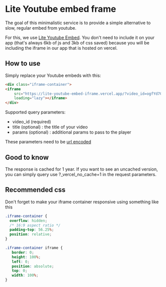 # Lite Youtube embed frame

The goal of this minimalistic service is to provide a simple alternative to slow, regular embed from youtube.

For this, we use [Lite Youtube Embed](https://github.com/paulirish/lite-youtube-embed). You don't need to include
it on your app (that's always 6kb of js and 3kb of css saved) because you will be including the iframe in our app
that is hosted on vercel.

## How to use

Simply replace your Youtube embeds with this:

```html
<div class="iframe-container">  
<iframe
    src="https://lite-youtube-embed-iframe.vercel.app/?video_id=ogfYd705cRs&title=This%20Is%20My%20Url%20Encoded%20Title&params=controls%3D0"
    loading="lazy"></iframe>
</div>
```

Supported query parameters:
- video_id (required)
- title (optional) : the title of your video
- params (optional) : additional params to pass to the player

These parameters need to be [url encoded](https://url-decode.com/)

## Good to know

The response is cached for 1 year. If you want to see an uncached version, you can simply query use
?_vercel_no_cache=1 in the request parameters.

## Recommended css

Don't forget to make your iframe container responsive using something like this

```css
.iframe-container {
  overflow: hidden;
  /* 16:9 aspect ratio */
  padding-top: 56.25%;
  position: relative;
}

.iframe-container iframe {
   border: 0;
   height: 100%;
   left: 0;
   position: absolute;
   top: 0;
   width: 100%;
}
```